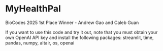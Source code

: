 # MyHealthPal
BioCodes 2025 1st Place Winner - Andrew Gao and Caleb Guan

If you want to use this code and try it out, note that you must obtain your own OpenAI API key and install the following packages: streamlit, time, pandas, numpy, altair, os, openai
